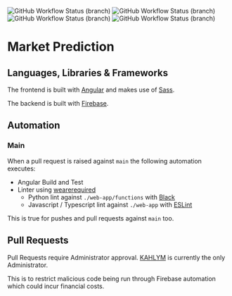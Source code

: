![GitHub Workflow Status (branch)](https://img.shields.io/github/workflow/status/KAHLYM/market-prediction/Angular%20Tests/main?label=Angular%20Tests&logo=Angular&style=for-the-badge)
![GitHub Workflow Status (branch)](https://img.shields.io/github/workflow/status/KAHLYM/market-prediction/Lint/main?label=Linter&style=for-the-badge)
![GitHub Workflow Status (branch)](https://img.shields.io/github/workflow/status/KAHLYM/market-prediction/Lint/main?label=Linter&style=for-the-badge)
![GitHub Workflow Status (branch)](https://img.shields.io/endpoint?url=https%3A%2F&2Fraw.githubusercontent.com/KAHLYM/market-prediction/main/coverage.json&style=for-the-badge)

# Market Prediction

## Languages, Libraries & Frameworks

The frontend is built with [Angular](https://angular.io/) and makes use of [Sass](https://sass-lang.com/).

The backend is built with [Firebase](https://firebase.google.com/).

## Automation

### Main

When a pull request is raised against `main` the following automation executes:
* Angular Build and Test
* Linter using [wearerequired](https://github.com/wearerequired/lint-action)
  * Python lint against `./web-app/functions` with [Black](https://black.readthedocs.io/en/stable/)
  * Javascript / Typescript lint against `./web-app` with [ESLint](https://eslint.org/)

This is true for pushes and pull requests against `main` too.

## Pull Requests

Pull Requests require Administrator approval. [KAHLYM](https://github.com/KAHLYM) is currently the only Administrator.

This is to restrict malicious code being run through Firebase automation which could incur financial costs.

